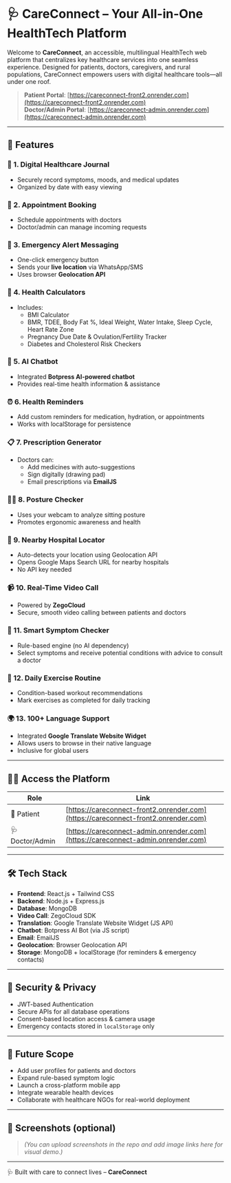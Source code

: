 # 🩺 CareConnect – Your All-in-One HealthTech Platform

Welcome to **CareConnect**, an accessible, multilingual HealthTech web platform that centralizes key healthcare services into one seamless experience. Designed for patients, doctors, caregivers, and rural populations, CareConnect empowers users with digital healthcare tools—all under one roof.

> **Patient Portal**: [https://careconnect-front2.onrender.com](https://careconnect-front2.onrender.com)  
> **Doctor/Admin Portal**: [https://careconnect-admin.onrender.com](https://careconnect-admin.onrender.com)

---

## 🚀 Features

### 🧾 1. Digital Healthcare Journal
- Securely record symptoms, moods, and medical updates
- Organized by date with easy viewing

### 📅 2. Appointment Booking
- Schedule appointments with doctors
- Doctor/admin can manage incoming requests

### 🚨 3. Emergency Alert Messaging
- One-click emergency button
- Sends your **live location** via WhatsApp/SMS
- Uses browser **Geolocation API**

### 🧮 4. Health Calculators
- Includes:
  - BMI Calculator
  - BMR, TDEE, Body Fat %, Ideal Weight, Water Intake, Sleep Cycle, Heart Rate Zone
  - Pregnancy Due Date & Ovulation/Fertility Tracker
  - Diabetes and Cholesterol Risk Checkers

### 🤖 5. AI Chatbot
- Integrated **Botpress AI-powered chatbot**
- Provides real-time health information & assistance

### ⏰ 6. Health Reminders
- Add custom reminders for medication, hydration, or appointments
- Works with localStorage for persistence

### 📋 7. Prescription Generator
- Doctors can:
  - Add medicines with auto-suggestions
  - Sign digitally (drawing pad)
  - Email prescriptions via **EmailJS**

### 🧍‍♀️ 8. Posture Checker
- Uses your webcam to analyze sitting posture
- Promotes ergonomic awareness and health

### 🏥 9. Nearby Hospital Locator
- Auto-detects your location using Geolocation API
- Opens Google Maps Search URL for nearby hospitals
- No API key needed

### 📹 10. Real-Time Video Call
- Powered by **ZegoCloud**
- Secure, smooth video calling between patients and doctors

### 🧠 11. Smart Symptom Checker
- Rule-based engine (no AI dependency)
- Select symptoms and receive potential conditions with advice to consult a doctor

### 💪 12. Daily Exercise Routine
- Condition-based workout recommendations
- Mark exercises as completed for daily tracking

### 🌍 13. 100+ Language Support
- Integrated **Google Translate Website Widget**
- Allows users to browse in their native language
- Inclusive for global users

---

## 🧑‍⚕️ Access the Platform

| Role        | Link                                                                 |
|-------------|----------------------------------------------------------------------|
| 👤 Patient  | [https://careconnect-front2.onrender.com](https://careconnect-front2.onrender.com) |
| 🩺 Doctor/Admin | [https://careconnect-admin.onrender.com](https://careconnect-admin.onrender.com) |

---

## 🛠️ Tech Stack

- **Frontend**: React.js + Tailwind CSS
- **Backend**: Node.js + Express.js
- **Database**: MongoDB
- **Video Call**: ZegoCloud SDK
- **Translation**: Google Translate Website Widget (JS API)
- **Chatbot**: Botpress AI Bot (via JS script)
- **Email**: EmailJS
- **Geolocation**: Browser Geolocation API
- **Storage**: MongoDB + localStorage (for reminders & emergency contacts)

---

## 🔐 Security & Privacy

- JWT-based Authentication
- Secure APIs for all database operations
- Consent-based location access & camera usage
- Emergency contacts stored in `localStorage` only

---

## 🧠 Future Scope

- Add user profiles for patients and doctors
- Expand rule-based symptom logic
- Launch a cross-platform mobile app
- Integrate wearable health devices
- Collaborate with healthcare NGOs for real-world deployment

---

## 📸 Screenshots (optional)
> *(You can upload screenshots in the repo and add image links here for visual demo.)*

---



🩺 Built with care to connect lives – **CareConnect**
